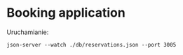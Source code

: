 # Booking application


Uruchamianie:
```
json-server --watch ./db/reservations.json --port 3005
```